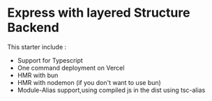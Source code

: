# Express with layered Structure Backend

This starter include :
- Support for Typescript
- One command deployment on Vercel
- HMR with bun 
- HMR with nodemon (if you don't want to use bun)
- Module-Alias support,using compiled js in the dist using tsc-alias

